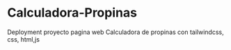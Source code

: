 # Calculadora-Propinas
Deployment proyecto pagina web Calculadora de propinas con tailwindcss, css, html,js
